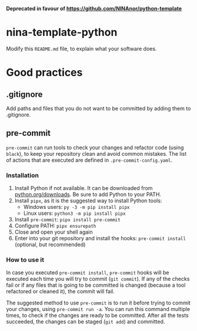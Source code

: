 **Deprecated in favour of https://github.com/NINAnor/python-template**

# nina-template-python

Modify this `README.md` file, to explain what your software does.

# Good practices

## .gitignore

Add paths and files that you do not want to be committed by adding them to .gitignore.

## pre-commit

`pre-commit` can run tools to check your changes and refactor code (using `black`), to keep your repository clean and avoid common mistakes. The list of actions that are executed are defined in `.pre-commit-config.yaml`.

### Installation

1. Install Python if not available. It can be downloaded from [python.org/downloads](https://www.python.org/downloads/). Be sure to add Python to your PATH.
2. Install `pipx`, as it is the suggested way to install Python tools:
   - Windows users: `py -3 -m pip install pipx`
   - Linux users: `python3 -m pip install pipx`
3. Install `pre-commit`: `pipx install pre-commit`
4. Configure PATH: `pipx ensurepath`
5. Close and open your shell again
6. Enter into your git repository and install the hooks: `pre-commit install` (optional, but recommended)

### How to use it

In case you executed `pre-commit install`, `pre-commit` hooks will be executed each time you will try to commit (`git commit`). If any of the checks fail or if any files that is going to be committed is changed (because a tool refactored or cleaned it), the commit will fail.

The suggested method to use `pre-commit` is to run it before trying to commit your changes, using `pre-commit run -a`. You can run this command multiple times, to check if the changes are ready to be committed.
After all the tests succeeded, the changes can be staged (`git add`) and committed.
